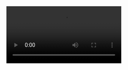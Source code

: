 <video src="./mpc_anim_short.mp4" controls>
  Your browser does not support the video tag.
</video>
